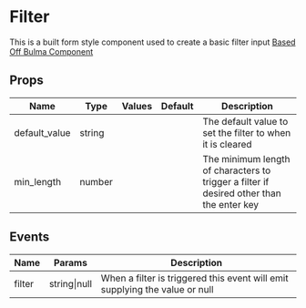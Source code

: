 # Filter

This is a built form style component used to create a basic filter input
[Based Off Bulma Component](https://bulma.io/documentation/form/input/)
## Props

| Name    | Type | Values | Default | Description |
| -------- | ------- | -------- | ------- | ------- |
| default_value | string ||  | The default value to set the filter to when it is cleared|
| min_length | number ||  | The minimum length of characters to trigger a filter if desired other than the enter key|
## Events

| Name    | Params | Description |
| ------- | ------- | ------- |
| filter|string\|null|When a filter is triggered this event will emit supplying the value or null|

